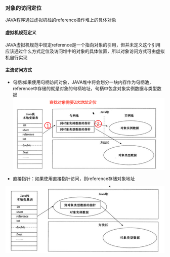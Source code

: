 ### 对象的访问定位

JAVA程序通过虚拟机栈的reference操作堆上的具体对象

#### 虚拟机规范定义

JAVA虚拟机规范中规定reference是一个指向对象的引用，但并未定义这个引用应该通过什么方式定位及访问堆中的对象的具体位置，所以对象访问方式可由虚拟机自行实现

#### 主流访问方式

* 句柄:如果使用句柄访问对象，JAVA堆中将会划分一块内存作为句柄池，reference中存储的就是对象的句柄地址，句柄中包含对象实例数据与类型数据  
![](/assets/201707282326.png)

* 直接指针：如果使用直接指针访问，则reference存储对象地址

![](/assets/201707282328.png)

